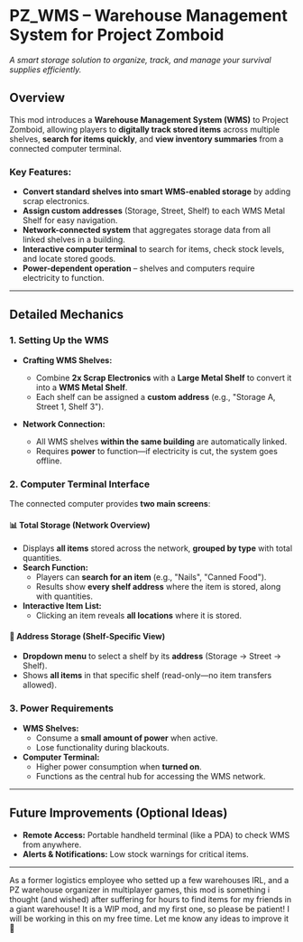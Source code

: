 # **PZ_WMS – Warehouse Management System for Project Zomboid**  
*A smart storage solution to organize, track, and manage your survival supplies efficiently.*  

## **Overview**  
This mod introduces a **Warehouse Management System (WMS)** to Project Zomboid, allowing players to **digitally track stored items** across multiple shelves, **search for items quickly**, and **view inventory summaries** from a connected computer terminal.  

### **Key Features:**  
- **Convert standard shelves into smart WMS-enabled storage** by adding scrap electronics.  
- **Assign custom addresses** (Storage, Street, Shelf) to each WMS Metal Shelf for easy navigation.  
- **Network-connected system** that aggregates storage data from all linked shelves in a building.  
- **Interactive computer terminal** to search for items, check stock levels, and locate stored goods.  
- **Power-dependent operation** – shelves and computers require electricity to function.  

---  

## **Detailed Mechanics**  

### **1. Setting Up the WMS**  
- **Crafting WMS Shelves:**  
  - Combine **2x Scrap Electronics** with a **Large Metal Shelf** to convert it into a **WMS Metal Shelf**.  
  - Each shelf can be assigned a **custom address** (e.g., "Storage A, Street 1, Shelf 3").  

- **Network Connection:**  
  - All WMS shelves **within the same building** are automatically linked.  
  - Requires **power** to function—if electricity is cut, the system goes offline.  

### **2. Computer Terminal Interface**  
The connected computer provides **two main screens**:  

#### **📊 Total Storage (Network Overview)**  
- Displays **all items** stored across the network, **grouped by type** with total quantities.  
- **Search Function:**  
  - Players can **search for an item** (e.g., "Nails", "Canned Food").  
  - Results show **every shelf address** where the item is stored, along with quantities.  
- **Interactive Item List:**  
  - Clicking an item reveals **all locations** where it is stored.  

#### **📍 Address Storage (Shelf-Specific View)**  
- **Dropdown menu** to select a shelf by its **address** (Storage → Street → Shelf).  
- Shows **all items** in that specific shelf (read-only—no item transfers allowed).  

### **3. Power Requirements**  
- **WMS Shelves:**  
  - Consume a **small amount of power** when active.  
  - Lose functionality during blackouts.  
- **Computer Terminal:**  
  - Higher power consumption when **turned on**.  
  - Functions as the central hub for accessing the WMS network.  

---  

## **Future Improvements (Optional Ideas)**  
- **Remote Access:** Portable handheld terminal (like a PDA) to check WMS from anywhere.
- **Alerts & Notifications:** Low stock warnings for critical items.  

---  

As a former logistics employee who setted up a few warehouses IRL, and a PZ warehouse organizer in multiplayer games, this mod is something i thought (and wished) after suffering for hours to find items for my friends in a giant warehouse! 
It is a WIP mod, and my first one, so please be patient! I will be working in this on my free time.
Let me know any ideas to improve it 🚀
